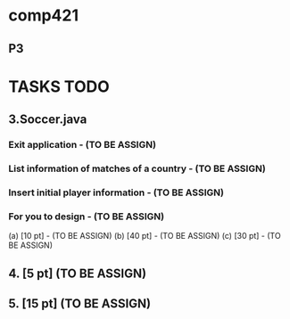 # comp421

## P3

# TASKS TODO

## 3.Soccer.java

### Exit application - (TO BE ASSIGN)

### List information of matches of a country - (TO BE ASSIGN)

### Insert initial player information - (TO BE ASSIGN)

### For you to design - (TO BE ASSIGN)

(a) [10 pt] - (TO BE ASSIGN)
(b) [40 pt] - (TO BE ASSIGN)
(c) [30 pt] - (TO BE ASSIGN)

## 4. [5 pt] (TO BE ASSIGN)

## 5. [15 pt] (TO BE ASSIGN)